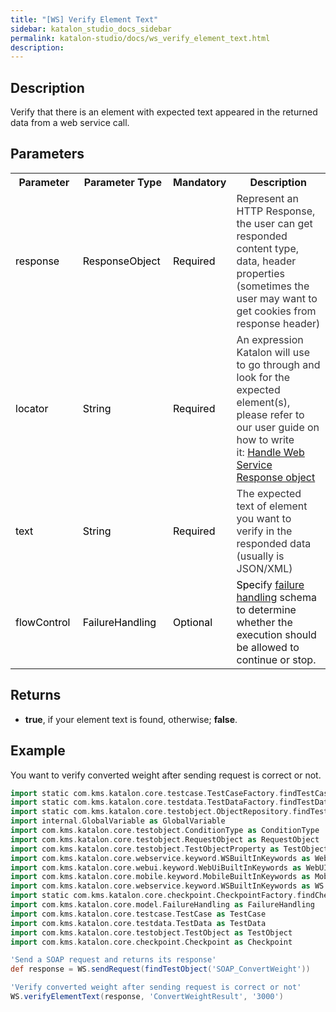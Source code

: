 ```yaml
---
title: "[WS] Verify Element Text" 
sidebar: katalon_studio_docs_sidebar
permalink: katalon-studio/docs/ws_verify_element_text.html 
description: 
---
```

Description
-----------

Verify that there is an element with expected text appeared in the returned data from a web service call.

Parameters 
-----------

<table class="wrapped confluenceTable"><colgroup><col><col><col><col></colgroup><tbody><tr class="xtr-0"><th class="xtd-0-0 confluenceTh">Parameter</th><th class="xtd-0-1 confluenceTh">Parameter Type</th><th class="xtd-0-2 confluenceTh">Mandatory</th><th class="xtd-0-3 confluenceTh">Description</th></tr><tr class="xtr-1"><td class="xtd-1-0 confluenceTd"><span style="color: rgb(0,0,0);">response&nbsp;</span></td><td class="xtd-1-1 confluenceTd"><span style="color: rgb(0,0,0);">ResponseObject&nbsp;</span></td><td class="xtd-1-2 confluenceTd"><span style="color: rgb(0,0,0);">Required</span></td><td class="xtd-1-3 confluenceTd"><span style="color: rgb(52,52,55);">Represent an HTTP Response, the user can get responded content type, data, header properties (sometimes the user may want to get cookies from response header)</span></td></tr><tr class="xtr-2"><td class="xtd-2-0 confluenceTd"><span style="color: rgb(0,0,0);">locator&nbsp;</span></td><td class="xtd-2-1 confluenceTd"><span style="color: rgb(0,0,0);">String&nbsp;</span></td><td class="xtd-2-2 confluenceTd"><span style="color: rgb(0,0,0);">Required</span></td><td class="xtd-2-3 confluenceTd"><span style="color: rgb(52,52,55);">An expression Katalon will use to go through and look for the expected element(s), please refer to our user guide on how to write it:&nbsp;</span><a class="unresolved" href="#">Handle Web Service Response object</a></td></tr><tr class="xtr-3"><td class="xtd-3-0 confluenceTd"><span style="color: rgb(0,0,0);">text&nbsp;</span></td><td class="xtd-3-1 confluenceTd"><span style="color: rgb(0,0,0);">String&nbsp;</span></td><td class="xtd-3-2 confluenceTd"><span style="color: rgb(0,0,0);">Required</span></td><td class="xtd-3-3 confluenceTd"><span style="color: rgb(52,52,55);">The expected text of element you want to verify in the responded data (usually is JSON/XML)</span></td></tr><tr class="xtr-4"><td class="xtd-4-0 confluenceTd"><span style="color: rgb(0,0,0);">flowControl&nbsp;</span></td><td class="xtd-4-1 confluenceTd"><span style="color: rgb(0,0,0);">FailureHandling&nbsp;</span></td><td class="xtd-4-2 confluenceTd"><span style="color: rgb(0,0,0);">Optional</span></td><td class="xtd-4-3 confluenceTd"><span style="color: rgb(0,0,0);">Spec</span><span>ify </span><a href="https://docs.katalon.com/x/qAAM" rel="nofollow">failure handling</a><span> schema to determine whether the execution should be allowed to continue or stop.</span></td></tr></tbody></table>

Returns
-------

*   **true**, if your element text is found, otherwise; **false**.

Example
-------

You want to verify converted weight after sending request is correct or not.

```groovy
import static com.kms.katalon.core.testcase.TestCaseFactory.findTestCase
import static com.kms.katalon.core.testdata.TestDataFactory.findTestData
import static com.kms.katalon.core.testobject.ObjectRepository.findTestObject
import internal.GlobalVariable as GlobalVariable
import com.kms.katalon.core.testobject.ConditionType as ConditionType
import com.kms.katalon.core.testobject.RequestObject as RequestObject
import com.kms.katalon.core.testobject.TestObjectProperty as TestObjectProperty
import com.kms.katalon.core.webservice.keyword.WSBuiltInKeywords as WebAPI
import com.kms.katalon.core.webui.keyword.WebUiBuiltInKeywords as WebUI
import com.kms.katalon.core.mobile.keyword.MobileBuiltInKeywords as Mobile
import com.kms.katalon.core.webservice.keyword.WSBuiltInKeywords as WS
import static com.kms.katalon.core.checkpoint.CheckpointFactory.findCheckpoint
import com.kms.katalon.core.model.FailureHandling as FailureHandling
import com.kms.katalon.core.testcase.TestCase as TestCase
import com.kms.katalon.core.testdata.TestData as TestData
import com.kms.katalon.core.testobject.TestObject as TestObject
import com.kms.katalon.core.checkpoint.Checkpoint as Checkpoint

'Send a SOAP request and returns its response'
def response = WS.sendRequest(findTestObject('SOAP_ConvertWeight'))

'Verify converted weight after sending request is correct or not'
WS.verifyElementText(response, 'ConvertWeightResult', '3000')
```